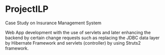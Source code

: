ProjectILP
==========

Case Study on Insurance Management System

Web App development  with the use of servlets and later enhancing the backend by certain change requests 
such as replacing the JDBC data layer by Hibernate Framework and servlets (controller) by using Struts2 framework.



